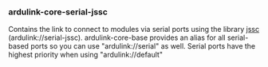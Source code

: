 ### ardulink-core-serial-jssc

Contains the link to connect to modules via serial ports using the library [jssc](https://github.com/java-native/jssc) (ardulink://serial-jssc). ardulink-core-base provides an alias for all serial-based ports so you can use "ardulink://serial" as well. Serial ports have the highest priority when using "ardulink://default"
